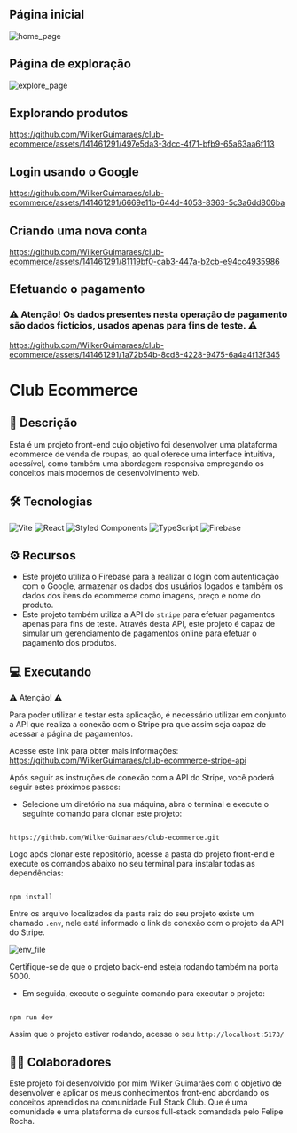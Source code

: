 ## Página inicial

![home_page](https://imgur.com/2w2nTkv.png)

## Página de exploração

![explore_page](https://imgur.com/Khltn6i.png)

## Explorando produtos

https://github.com/WilkerGuimaraes/club-ecommerce/assets/141461291/497e5da3-3dcc-4f71-bfb9-65a63aa6f113

## Login usando o Google

https://github.com/WilkerGuimaraes/club-ecommerce/assets/141461291/6669e11b-644d-4053-8363-5c3a6dd806ba

## Criando uma nova conta

https://github.com/WilkerGuimaraes/club-ecommerce/assets/141461291/81119bf0-cab3-447a-b2cb-e94cc4935986

## Efetuando o pagamento

### ⚠ Atenção! Os dados presentes nesta operação de pagamento são dados fictícios, usados apenas para fins de teste. ⚠

https://github.com/WilkerGuimaraes/club-ecommerce/assets/141461291/1a72b54b-8cd8-4228-9475-6a4a4f13f345

# Club Ecommerce

## 📃 Descrição

Esta é um projeto front-end cujo objetivo foi desenvolver uma plataforma ecommerce de venda de roupas, ao qual oferece uma interface intuitiva, acessível, como também uma abordagem responsiva empregando os conceitos mais modernos de desenvolvimento web.

## 🛠 Tecnologias

![Vite](https://img.shields.io/badge/vite-%23646CFF.svg?style=for-the-badge&logo=vite&logoColor=white) ![React](https://img.shields.io/badge/react-%2320232a.svg?style=for-the-badge&logo=react&logoColor=%2361DAFB) ![Styled Components](https://img.shields.io/badge/styled--components-DB7093?style=for-the-badge&logo=styled-components&logoColor=white) ![TypeScript](https://img.shields.io/badge/typescript-%23007ACC.svg?style=for-the-badge&logo=typescript&logoColor=white) ![Firebase](https://img.shields.io/badge/firebase-a08021?style=for-the-badge&logo=firebase&logoColor=ffcd34)

## ⚙ Recursos

- Este projeto utiliza o Firebase para a realizar o login com autenticação com o Google, armazenar os dados dos usuários logados e também os dados dos itens do ecommerce como imagens, preço e nome do produto.
- Este projeto também utiliza a API do `stripe` para efetuar pagamentos apenas para fins de teste. Através desta API, este projeto é capaz de simular um gerenciamento de pagamentos online para efetuar o pagamento dos produtos.

## 💻 Executando

⚠ Atenção! ⚠

Para poder utilizar e testar esta aplicação, é necessário utilizar em conjunto a API que realiza a conexão com o Stripe pra que assim seja capaz de acessar a página de pagamentos.

Acesse este link para obter mais informações: https://github.com/WilkerGuimaraes/club-ecommerce-stripe-api

Após seguir as instruções de conexão com a API do Stripe, você poderá seguir estes próximos passos:

- Selecione um diretório na sua máquina, abra o terminal e execute o seguinte comando para clonar este projeto:

```

https://github.com/WilkerGuimaraes/club-ecommerce.git

```

Logo após clonar este repositório, acesse a pasta do projeto front-end e execute os comandos abaixo no seu terminal para instalar todas as dependências:

```

npm install

```

Entre os arquivo localizados da pasta raiz do seu projeto existe um chamado `.env`, nele está informado o link de conexão com o projeto da API do Stripe.

![env_file](https://imgur.com/hKzIFQr.png)

Certifique-se de que o projeto back-end esteja rodando também na porta 5000.

- Em seguida, execute o seguinte comando para executar o projeto:

```

npm run dev

```

Assim que o projeto estiver rodando, acesse o seu `http://localhost:5173/`

## 🙋‍♂️ Colaboradores

Este projeto foi desenvolvido por mim Wilker Guimarães com o objetivo de desenvolver e aplicar os meus conhecimentos front-end abordando os conceitos aprendidos na comunidade Full Stack Club. Que é uma comunidade e uma plataforma de cursos full-stack comandada pelo Felipe Rocha.
